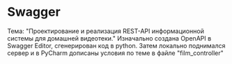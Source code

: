 # Swagger
Тема: "Проектирование и реализация REST-API информационной системы для домашней
видеотеки."
Изначально создана OpenAPI в Swagger Editor, сгенерирован код в python. Затем локально поднимался сервер и в PyCharm дописаны условия по теме в файле "film_controller" 
